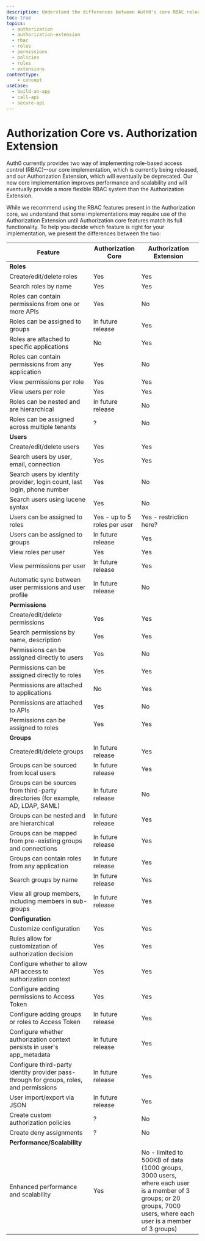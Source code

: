 ```yaml
---
description: Understand the differences between Auth0's core RBAC release and the Authorization Extension.
toc: true
topics:
  - authorization
  - authorization-extension
  - rbac
  - roles
  - permissions
  - policies
  - rules
  - extensions
contentType: 
    - concept
useCase:
  - build-an-app
  - call-api
  - secure-api
---
```

# Authorization Core vs. Authorization Extension

Auth0 currently provides two way of implementing role-based access control (RBAC)--our core implementation, which is currently being released, and our Authorization Extension, which will eventually be deprecated. Our new core implementation improves performance and scalability and will eventually provide a more flexible RBAC system than the Authorization Extension.

While we recommend using the RBAC features present in the Authorization core, we understand that some implementations may require use of the Authorization Extension until Authorization core features match its full functionality. To help you decide which feature is right for your implementation, we present the differences between the two:

| Feature | Authorization Core | Authorization Extension |
|---------|--------------------|-------------------------|
| **Roles** |
| Create/edit/delete roles | Yes | Yes |
| Search roles by name | Yes | Yes |
| Roles can contain permissions from one or more APIs | Yes | No |
| Roles can be assigned to groups | In future release | Yes |
| Roles are attached to specific applications | No | Yes |
| Roles can contain permissions from any application | Yes | No |
| View permissions per role | Yes | Yes |
| View users per role | Yes | Yes |
| Roles can be nested and are hierarchical | In future release | No |
| Roles can be assigned across multiple tenants | ? | No |
| **Users** |
| Create/edit/delete users | Yes | Yes |
| Search users by user, email, connection | Yes | Yes |
| Search users by identity provider, login count, last login, phone number | Yes | No |
| Search users using lucene syntax | Yes | No |
| Users can be assigned to roles | Yes - up to 5 roles per user | Yes - restriction here? |
| Users can be assigned to groups | In future release | Yes |
| View roles per user | Yes | Yes |
| View permissions per user | In future release | Yes |
| Automatic sync between user permissions and user profile | In future release | No |
| **Permissions** |
| Create/edit/delete permissions | Yes | Yes |
| Search permissions by name, description | Yes | Yes |
| Permissions can be assigned directly to users | Yes | No |
| Permissions can be assigned directly to roles | Yes | Yes |
| Permissions are attached to applications | No | Yes |
| Permissions are attached to APIs | Yes | No |
| Permissions can be assigned to roles | Yes | Yes |
| **Groups** |
| Create/edit/delete groups | In future release | Yes |
| Groups can be sourced from local users | In future release | Yes |
| Groups can be sources from third-party directories (for example, AD, LDAP, SAML) | In future release | No |
| Groups can be nested and are hierarchical | In future release | Yes |
| Groups can be mapped from pre-existing groups and connections | In future release | Yes |
| Groups can contain roles from any application | In future release | Yes |
| Search groups by name | In future release | Yes |
| View all group members, including members in sub-groups | In future release | Yes |
| **Configuration** |
| Customize configuration | Yes | Yes |
| Rules allow for customization of authorization decision | Yes | Yes |
| Configure whether to allow API access to authorization context | Yes | Yes |
| Configure adding permissions to Access Token | Yes | Yes |
| Configure adding groups or roles to Access Token | In future release | Yes |
| Configure whether authorization context persists in user's app_metadata | In future release | Yes |
| Configure third-party identity provider pass-through for groups, roles, and permissions | In future release | Yes |
| User import/export via JSON | In future release | Yes |
| Create custom authorization policies | ? | No |
| Create deny assignments | ? | No |
| **Performance/Scalability** |
| Enhanced performance and scalability | Yes | No - limited to 500KB of data (1000 groups, 3000 users, where each user is a member of 3 groups; or 20 groups, 7000 users, where each user is a member of 3 groups) |